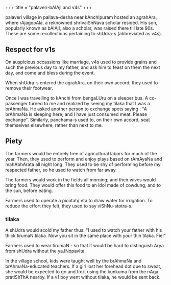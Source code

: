+++
title = "palaveri-bAlAjI and v4s"
+++

palaveri village in pallava-desha near kAnchIpuram hosted an agrahAra, where rAjagopAla, a reknowned shrIvaiShNava scholar resided. His son, popularly known as bAlAjI, also a scholar, was raised there till late 90s. These are some recollections pertaining to shUdra-s (abbreviated as v4s).

## Respect for v1s
On auspicious occassions like marriage, v4s used to provide grains and such the previous day to my father, and ask him to feast on them the next day, and come and bless during the event.

When shUdra-s entered the agrahAra, on their own accord, they used to remove their footwear.

Once I was travelling to kAnchi from bengaLUru on a sleeper bus. A co-passenger turned to me and realized by seeing my tilaka that I was a brAhmaNa. He asked another person to exchange spots saying : "A brAhmaNa is sleeping here; and I have just consumed meat. Please exchange". Similarly, panchama-s used to, on their own accord, seat themselves elsewhere, rather than next to me.

## Piety
The farmers would be entirely free of agricultural labors for much of the year. Then, they used to perform and enjoy plays based on rAmAyaNa and mahAbhArata all night long. They used to be shy of performing before my respected father, so he used to watch from far away.

The farmers would work in the fields all morning; and their wives would bring food. They would offer this food to an idol made of cowdung, and to the sun, before eating.

Farmers used to operate a picotah/ eta to draw water for irrigation. To reduce the effort they felt, they used to say viShNu-stotra-s.

### tilaka
A shUdra would scold my father thus: "I used to watch your father with his thick tirumaN tilaka. Now you sit in the same place with your thin tilaka. Fie!"

Farmers used to wear tirumaN - so that it would be hard to distinguish Arya from shUdra without the yaJNopavIta. 

In the village school, kids were taught well by the brAhmaNa and brAhmaNa-educated teachers. If a girl lost her forehead dot due to sweat, she would be expected to go and fix it using the kunkuma from the nAga-pratiShThA nearby. If a v1 boy went without tilaka, he would be sent back.